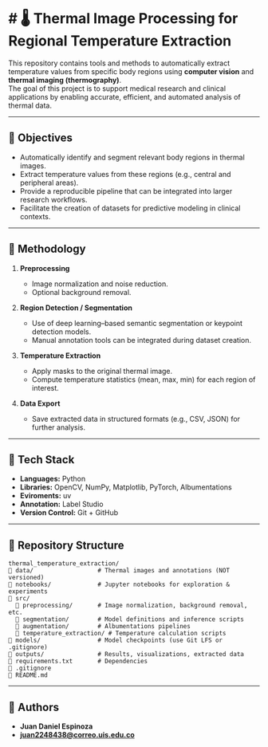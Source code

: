 # # 🌡️ Thermal Image Processing for Regional Temperature Extraction

This repository contains tools and methods to automatically extract temperature values from specific body regions using **computer vision** and **thermal imaging (thermography)**.  
The goal of this project is to support medical research and clinical applications by enabling accurate, efficient, and automated analysis of thermal data.

---

## 📌 Objectives

- Automatically identify and segment relevant body regions in thermal images.  
- Extract temperature values from these regions (e.g., central and peripheral areas).  
- Provide a reproducible pipeline that can be integrated into larger research workflows.  
- Facilitate the creation of datasets for predictive modeling in clinical contexts.

---

## 🧠 Methodology

1. **Preprocessing**  
   - Image normalization and noise reduction.  
   - Optional background removal.

2. **Region Detection / Segmentation**  
   - Use of deep learning–based semantic segmentation or keypoint detection models.  
   - Manual annotation tools can be integrated during dataset creation.

3. **Temperature Extraction**  
   - Apply masks to the original thermal image.  
   - Compute temperature statistics (mean, max, min) for each region of interest.

4. **Data Export**  
   - Save extracted data in structured formats (e.g., CSV, JSON) for further analysis.

---

## 🧰 Tech Stack

- **Languages:** Python  
- **Libraries:** OpenCV, NumPy, Matplotlib, PyTorch, Albumentations
- **Eviroments:** uv
- **Annotation:** Label Studio 
- **Version Control:** Git + GitHub

---

## 📂 Repository Structure
```
thermal_temperature_extraction/
📂 data/                  # Thermal images and annotations (NOT versioned)
📂 notebooks/             # Jupyter notebooks for exploration & experiments
📂 src/
  📂 preprocessing/       # Image normalization, background removal, etc.
  📂 segmentation/        # Model definitions and inference scripts
  📂 augmentation/        # Albumentations pipelines
  📂 temperature_extraction/ # Temperature calculation scripts
📂 models/                # Model checkpoints (use Git LFS or .gitignore)
📂 outputs/               # Results, visualizations, extracted data
📄 requirements.txt       # Dependencies
📄 .gitignore
📄 README.md
```
---

## 👤 Authors
- **Juan Daniel Espinoza**
- **juan2248438@correo.uis.edu.co**
